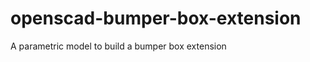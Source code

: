 openscad-bumper-box-extension
=============================

A parametric model to build a bumper box extension

